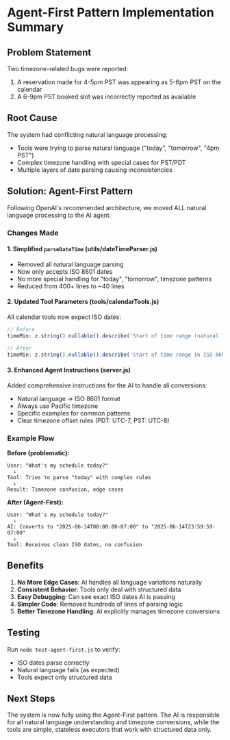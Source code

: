 # Agent-First Pattern Implementation Summary

## Problem Statement
Two timezone-related bugs were reported:
1. A reservation made for 4-5pm PST was appearing as 5-6pm PST on the calendar
2. A 6-9pm PST booked slot was incorrectly reported as available

## Root Cause
The system had conflicting natural language processing:
- Tools were trying to parse natural language ("today", "tomorrow", "4pm PST")
- Complex timezone handling with special cases for PST/PDT
- Multiple layers of date parsing causing inconsistencies

## Solution: Agent-First Pattern
Following OpenAI's recommended architecture, we moved ALL natural language processing to the AI agent.

### Changes Made

#### 1. Simplified `parseDateTime` (utils/dateTimeParser.js)
- Removed all natural language parsing
- Now only accepts ISO 8601 dates
- No more special handling for "today", "tomorrow", timezone patterns
- Reduced from 400+ lines to ~40 lines

#### 2. Updated Tool Parameters (tools/calendarTools.js)
All calendar tools now expect ISO dates:
```javascript
// Before
timeMin: z.string().nullable().describe('Start of time range (natural language or ISO)')

// After  
timeMin: z.string().nullable().describe('Start of time range in ISO 8601 format')
```

#### 3. Enhanced Agent Instructions (server.js)
Added comprehensive instructions for the AI to handle all conversions:
- Natural language → ISO 8601 format
- Always use Pacific timezone
- Specific examples for common patterns
- Clear timezone offset rules (PDT: UTC-7, PST: UTC-8)

### Example Flow

**Before (problematic):**
```
User: "What's my schedule today?"
  ↓
Tool: Tries to parse "today" with complex rules
  ↓
Result: Timezone confusion, edge cases
```

**After (Agent-First):**
```
User: "What's my schedule today?"
  ↓
AI: Converts to "2025-06-14T00:00:00-07:00" to "2025-06-14T23:59:59-07:00"
  ↓
Tool: Receives clean ISO dates, no confusion
```

## Benefits

1. **No More Edge Cases**: AI handles all language variations naturally
2. **Consistent Behavior**: Tools only deal with structured data
3. **Easy Debugging**: Can see exact ISO dates AI is passing
4. **Simpler Code**: Removed hundreds of lines of parsing logic
5. **Better Timezone Handling**: AI explicitly manages timezone conversions

## Testing

Run `node test-agent-first.js` to verify:
- ISO dates parse correctly
- Natural language fails (as expected)
- Tools expect only structured data

## Next Steps

The system is now fully using the Agent-First pattern. The AI is responsible for all natural language understanding and timezone conversions, while the tools are simple, stateless executors that work with structured data only.
